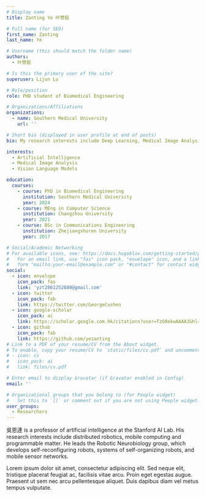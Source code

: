 ```yaml
---
# Display name
title: Zanting Ye 叶赞挺

# Full name (for SEO)
first_name: Zanting
last_name: Ye

# Username (this should match the folder name)
authors:
  - 叶赞挺

# Is this the primary user of the site?
superuser: Lijun Lu

# Role/position
role: PHD student of Biomedical Engineering

# Organizations/Affiliations
organizations:
  - name: Southern Medical University
    url: ''

# Short bio (displayed in user profile at end of posts)
bio: My research interests include Deep Learning, Medical Image Analysis and Vision Language Models.

interests:
  - Artificial Intelligence
  - Medical Image Analysis
  - Vision Language Models

education:
  courses:
    - course: PhD in Biomedical Engineering
      institution: Southern Medical University
      year: 2024
    - course: MEng in Computer Science 
      institution: Changzhou University
      year: 2021
    - course: BSc in Communications Engineering 
      institution: Zhejiangshuren University
      year: 2017

# Social/Academic Networking
# For available icons, see: https://docs.hugoblox.com/getting-started/page-builder/#icons
#   For an email link, use "fas" icon pack, "envelope" icon, and a link in the
#   form "mailto:your-email@example.com" or "#contact" for contact widget.
social:
  - icon: envelope
    icon_pack: fas
    link: 'yzt2861252880@gmail.com'
  - icon: twitter
    icon_pack: fab
    link: https://twitter.com/GeorgeCushen
  - icon: google-scholar
    icon_pack: ai
    link: https://scholar.google.com.hk/citations?user=TzG0ekwAAAAJ&hl=zh-CN&authuser=1
  - icon: github
    icon_pack: fab
    link: https://github.com/yezanting
# Link to a PDF of your resume/CV from the About widget.
# To enable, copy your resume/CV to `static/files/cv.pdf` and uncomment the lines below.
# - icon: cv
#   icon_pack: ai
#   link: files/cv.pdf

# Enter email to display Gravatar (if Gravatar enabled in Config)
email: ''

# Organizational groups that you belong to (for People widget)
#   Set this to `[]` or comment out if you are not using People widget.
user_groups:
  - Researchers
---
```


吳恩達 is a professor of artificial intelligence at the Stanford AI Lab. His research interests include distributed robotics, mobile computing and programmable matter. He leads the Robotic Neurobiology group, which develops self-reconfiguring robots, systems of self-organizing robots, and mobile sensor networks.

Lorem ipsum dolor sit amet, consectetur adipiscing elit. Sed neque elit, tristique placerat feugiat ac, facilisis vitae arcu. Proin eget egestas augue. Praesent ut sem nec arcu pellentesque aliquet. Duis dapibus diam vel metus tempus vulputate.
